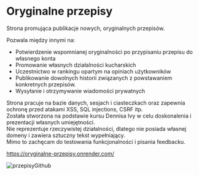 # Oryginalne przepisy
Strona promująca publikacje nowych, oryginalnych przepisów.    
   
Pozwala między innymi na:  
- Potwierdzenie wspomnianej oryginalności po przypisaniu przepisu do własnego konta 
- Promowanie własnych działalności kucharskich 
- Uczestnictwo w rankingu opartym na opiniach użytkowników 
- Publikowanie dowolnych historii związanych z powstawaniem konkretnych przepisów. 
- Wysyłanie i otrzymywanie wiadomości prywatnych   
       
Strona pracuje na bazie danych, sesjach i ciasteczkach oraz zapewnia ochronę przed atakami XSS, SQL injections, CSRF itp.   
Została stworzona na podstawie kursu Dennisa Ivy w celu doskonalenia i prezentacji własnych umiejętności.   
Nie reprezentuje rzeczywistej działalności, dlatego nie posiada własnej domeny i zawiera sztuczny tekst wypełniający.    
Mimo to zachęcam do testowania funkcjonalności i pisania feedbacku.

https://oryginalne-przepisy.onrender.com/

![przepisyGithub](https://user-images.githubusercontent.com/117179182/207651410-2dbc84a2-55da-4408-ae19-d78940efd99f.png)


